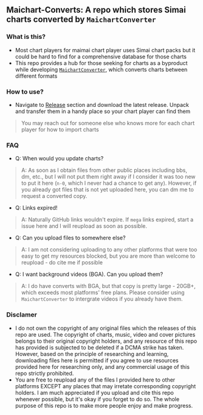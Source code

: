 ## Maichart-Converts: A repo which stores Simai charts converted by `MaichartConverter`
### What is this?
- Most chart players for maimai chart player uses Simai chart packs but it could be hard to find for a comprehensive database for those charts
- This repo provides a hub for those seeking for charts as a byproduct while developing [`MaichartConverter`](https://github.com/Neskol/MaichartConverter), which converts charts between different formats

### How to use?
- Navigate to [Release](https://github.com/Neskol/Maichart-Converts/releases) section and download the latest release. Unpack and transfer them in a handy place so your chart player can find them
> You may reach out for someone else who knows more for each chart player for how to import charts

### FAQ
- Q: When would you update charts?
> A: As soon as I obtain files from other public places including bbs, dm, etc., but I will not put them right away if I consider it was too new to put it here (`n-0`, which I never had a chance to get any). However, if you already got files that is not yet uploaded here, you can dm me to request a converted copy.

- Q: Links expired!
> A: Naturally GitHub links wouldn't expire. If `mega` links expired, start a issue here and I will reupload as soon as possible.

- Q: Can you upload files to somewhere else?
> A: I am not considering uploading to any other platforms that were too easy to get my resources blocked, but you are more than welcome to reupload - do cite me if possible

- Q: I want background videos (BGA). Can you upload them?
> A: I do have converts with BGA, but that copy is pretty large - 20GB+, which exceeds most platforms' free plans. Please consider using `MaichartConverter` to intergrate videos if you already have them.

### Disclamer
- I do not own the copyright of any original files which the releases of this repo are used. The copyright of charts, music, video and cover pictures belongs to their original copyright holders, and any resource of this repo has provided is subjected to be deleted if a DCMA strike has taken. However, based on the principle of researching and learning, downloading files here is permitted if you agree to use resources provided here for researching only, and any commercial usage of this repo strictly prohibited.
- You are free to reupload any of the files I provided here to other platforms EXCEPT any places that may irretate corresponding copyright holders. I am much appreciated if you upload and cite this repo whenever possible, but it's okay if you forget to do so. The whole purpose of this repo is to make more people enjoy and make progress.
